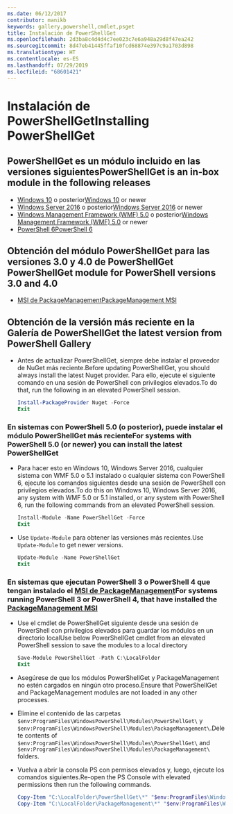 ```yaml
---
ms.date: 06/12/2017
contributor: manikb
keywords: gallery,powershell,cmdlet,psget
title: Instalación de PowerShellGet
ms.openlocfilehash: 2d3ba8c4d4d4c7ee023c7e6a948a29d8f47ea242
ms.sourcegitcommit: 8d47eb41445ffaf10fcd68874e397c9a1703d898
ms.translationtype: HT
ms.contentlocale: es-ES
ms.lasthandoff: 07/29/2019
ms.locfileid: "68601421"
---
```

# <a name="installing-powershellget"></a><span data-ttu-id="badb5-103">Instalación de PowerShellGet</span><span class="sxs-lookup"><span data-stu-id="badb5-103">Installing PowerShellGet</span></span>

## <a name="powershellget-is-an-in-box-module-in-the-following-releases"></a><span data-ttu-id="badb5-104">PowerShellGet es un módulo incluido en las versiones siguientes</span><span class="sxs-lookup"><span data-stu-id="badb5-104">PowerShellGet is an in-box module in the following releases</span></span>

- <span data-ttu-id="badb5-105">[Windows 10](https://www.microsoft.com/windows) o posterior</span><span class="sxs-lookup"><span data-stu-id="badb5-105">[Windows 10](https://www.microsoft.com/windows) or newer</span></span>
- <span data-ttu-id="badb5-106">[Windows Server 2016](/windows-server/windows-server) o posterior</span><span class="sxs-lookup"><span data-stu-id="badb5-106">[Windows Server 2016](/windows-server/windows-server) or newer</span></span>
- <span data-ttu-id="badb5-107">[Windows Management Framework (WMF) 5.0](https://www.microsoft.com/download/details.aspx?id=50395) o posterior</span><span class="sxs-lookup"><span data-stu-id="badb5-107">[Windows Management Framework (WMF) 5.0](https://www.microsoft.com/download/details.aspx?id=50395) or newer</span></span>
- [<span data-ttu-id="badb5-108">PowerShell 6</span><span class="sxs-lookup"><span data-stu-id="badb5-108">PowerShell 6</span></span>](https://github.com/PowerShell/PowerShell/releases)

## <a name="get-powershellget-module-for-powershell-versions-30-and-40"></a><span data-ttu-id="badb5-109">Obtención del módulo PowerShellGet para las versiones 3.0 y 4.0 de PowerShell</span><span class="sxs-lookup"><span data-stu-id="badb5-109">Get PowerShellGet module for PowerShell versions 3.0 and 4.0</span></span>

- [<span data-ttu-id="badb5-110">MSI de PackageManagement</span><span class="sxs-lookup"><span data-stu-id="badb5-110">PackageManagement MSI</span></span>](https://www.microsoft.com/download/details.aspx?id=51451)

## <a name="get-the-latest-version-from-powershell-gallery"></a><span data-ttu-id="badb5-111">Obtención de la versión más reciente en la Galería de PowerShell</span><span class="sxs-lookup"><span data-stu-id="badb5-111">Get the latest version from PowerShell Gallery</span></span>

- <span data-ttu-id="badb5-112">Antes de actualizar PowerShellGet, siempre debe instalar el proveedor de NuGet más reciente.</span><span class="sxs-lookup"><span data-stu-id="badb5-112">Before updating PowerShellGet, you should always install the latest Nuget provider.</span></span> <span data-ttu-id="badb5-113">Para ello, ejecute el siguiente comando en una sesión de PowerShell con privilegios elevados.</span><span class="sxs-lookup"><span data-stu-id="badb5-113">To do that, run the following in an elevated PowerShell session.</span></span>

  ```powershell
  Install-PackageProvider Nuget -Force
  Exit
  ```

### <a name="for-systems-with-powershell-50-or-newer-you-can-install-the-latest-powershellget"></a><span data-ttu-id="badb5-114">En sistemas con PowerShell 5.0 (o posterior), puede instalar el módulo PowerShellGet más reciente</span><span class="sxs-lookup"><span data-stu-id="badb5-114">For systems with PowerShell 5.0 (or newer) you can install the latest PowerShellGet</span></span>

- <span data-ttu-id="badb5-115">Para hacer esto en Windows 10, Windows Server 2016, cualquier sistema con WMF 5.0 o 5.1 instalado o cualquier sistema con PowerShell 6, ejecute los comandos siguientes desde una sesión de PowerShell con privilegios elevados.</span><span class="sxs-lookup"><span data-stu-id="badb5-115">To do this on Windows 10, Windows Server 2016, any system with WMF 5.0 or 5.1 installed, or any system with PowerShell 6, run the following commands from an elevated PowerShell session.</span></span>

  ```powershell
  Install-Module -Name PowerShellGet -Force
  Exit
  ```

- <span data-ttu-id="badb5-116">Use `Update-Module` para obtener las versiones más recientes.</span><span class="sxs-lookup"><span data-stu-id="badb5-116">Use `Update-Module` to get newer versions.</span></span>

  ```powershell
  Update-Module -Name PowerShellGet
  Exit
  ```

### <a name="for-systems-running-powershell-3-or-powershell-4-that-have-installed-the-packagemanagement-msihttpswwwmicrosoftcomdownloaddetailsaspxid51451"></a><span data-ttu-id="badb5-117">En sistemas que ejecutan PowerShell 3 o PowerShell 4 que tengan instalado el [MSI de PackageManagement](https://www.microsoft.com/download/details.aspx?id=51451)</span><span class="sxs-lookup"><span data-stu-id="badb5-117">For systems running PowerShell 3 or PowerShell 4, that have installed the [PackageManagement MSI](https://www.microsoft.com/download/details.aspx?id=51451)</span></span>

- <span data-ttu-id="badb5-118">Use el cmdlet de PowerShellGet siguiente desde una sesión de PowerShell con privilegios elevados para guardar los módulos en un directorio local</span><span class="sxs-lookup"><span data-stu-id="badb5-118">Use below PowerShellGet cmdlet from an elevated PowerShell session to save the modules to a local directory</span></span>

  ```powershell
  Save-Module PowerShellGet -Path C:\LocalFolder
  Exit
  ```

- <span data-ttu-id="badb5-119">Asegúrese de que los módulos PowerShellGet y PackageManagement no estén cargados en ningún otro proceso.</span><span class="sxs-lookup"><span data-stu-id="badb5-119">Ensure that PowerShellGet and PackageManagement modules are not loaded in any other processes.</span></span>
- <span data-ttu-id="badb5-120">Elimine el contenido de las carpetas `$env:ProgramFiles\WindowsPowerShell\Modules\PowerShellGet\` y `$env:ProgramFiles\WindowsPowerShell\Modules\PackageManagement\`.</span><span class="sxs-lookup"><span data-stu-id="badb5-120">Delete contents of `$env:ProgramFiles\WindowsPowerShell\Modules\PowerShellGet\` and  `$env:ProgramFiles\WindowsPowerShell\Modules\PackageManagement\` folders.</span></span>
- <span data-ttu-id="badb5-121">Vuelva a abrir la consola PS con permisos elevados y, luego, ejecute los comandos siguientes.</span><span class="sxs-lookup"><span data-stu-id="badb5-121">Re-open the PS Console with elevated permissions then run the following commands.</span></span>

  ```powershell
  Copy-Item "C:\LocalFolder\PowerShellGet\*" "$env:ProgramFiles\WindowsPowerShell\Modules\PowerShellGet\" -Recurse -Force
  Copy-Item "C:\LocalFolder\PackageManagement\*" "$env:ProgramFiles\WindowsPowerShell\Modules\PackageManagement\" -Recurse -Force
  ```
